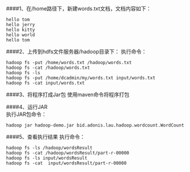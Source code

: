 ####1、在/home路径下，新建words.txt文档，文档内容如下：

```text
hello tom
hello jerry
hello kitty
hello world
hello tom
```
 
####2、上传到hdfs文件服务器/hadoop目录下：
执行命令：
```text
hadoop fs -put /home/words.txt /hadoop/words.txt
hadoop fs -cat /hadoop/words.txt
hadoop fs -ls
hadoop fs -put /home/dcadmin/my/words.txt input/words.txt
hadoop fs -cat input/words.txt
```

####3、将程序打成Jar包
使用maven命令将程序打包<br/>

####4、运行JAR        
执行JAR包命令：
```text
hadoop jar hadoop-demo.jar bid.adonis.lau.hadoop.wordcount.WordCount
```
 
####5、查看执行结果
执行命令：
```text
hadoop fs -ls /hadoop/wordsResult
hadoop fs -cat /hadoop/wordsResult/part-r-00000
hadoop fs -ls input/wordsResult
hadoop fs -cat  input/wordsResult/part-r-00000
```
